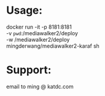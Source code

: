 # Usage:

docker run -it -p 8181:8181 \
       -v `pwd`:/mediawalker2/deploy \
       -w /mediawalker2/deploy \
       mingderwang/mediawalker2-karaf sh

# Support:

email to ming @ katdc.com
